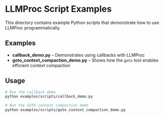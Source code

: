 # LLMProc Script Examples

This directory contains example Python scripts that demonstrate how to use LLMProc programmatically.

## Examples

<!-- Removed obsolete program-compiler-example entry -->
- **callback_demo.py** – Demonstrates using callbacks with LLMProc
- **goto_context_compaction_demo.py** – Shows how the `goto` tool enables
  efficient context compaction

## Usage

```bash
# Run the callback demo
python examples/scripts/callback_demo.py

# Run the GOTO context compaction demo
python examples/scripts/goto_context_compaction_demo.py
```
